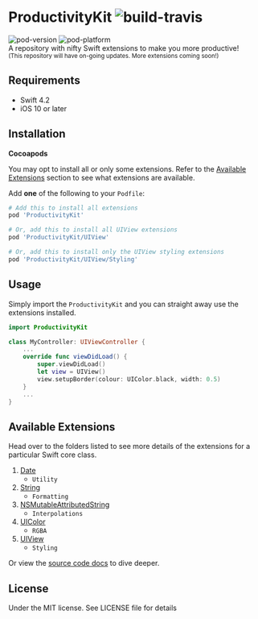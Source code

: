 # ProductivityKit ![build-travis](https://travis-ci.com/zaimramlan/ProductivityKit.svg?branch=develop)
![pod-version](https://cocoapod-badges.herokuapp.com/v/ProductivityKit/badge.png) ![pod-platform](https://cocoapod-badges.herokuapp.com/p/ProductivityKit/badge.png)  
A repository with nifty Swift extensions to make you more productive!  
<sub>(This repository will have on-going updates. More extensions coming soon!)</sub>

## Requirements
- Swift 4.2
- iOS 10 or later

## Installation
**Cocoapods**  

You may opt to install all or only some extensions. Refer to the [Available Extensions](#available-extensions) section to see what extensions are available.  

Add **one** of the following to your `Podfile`:
```ruby
# Add this to install all extensions
pod 'ProductivityKit'

# Or, add this to install all UIView extensions
pod 'ProductivityKit/UIView'

# Or, add this to install only the UIView styling extensions
pod 'ProductivityKit/UIView/Styling'
```

## Usage
Simply import the `ProductivityKit` and you can straight away use the extensions installed.
```Swift
import ProductivityKit

class MyController: UIViewController {
    ...
    override func viewDidLoad() {
        super.viewDidLoad()
        let view = UIView()
        view.setupBorder(colour: UIColor.black, width: 0.5)
    }
    ...
}
```

## Available Extensions
Head over to the folders listed to see more details of the extensions for a particular Swift core class.

1. [Date](ProductivityKit/Date)
    - `Utility`
1. [String](ProductivityKit/String)
    - `Formatting`
1. [NSMutableAttributedString](ProductivityKit/NSMutableAttributedString)
    - `Interpolations`
1. [UIColor](ProductivityKit/UIColor)
    - `RGBA`
1. [UIView](ProductivityKit/UIView)
    - `Styling`
    
Or view the [source code docs](https://zaimramlan.github.io/ProductivityKit) to dive deeper.    

## License
Under the MIT license. See LICENSE file for details
